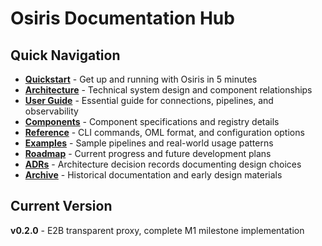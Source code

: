 # Osiris Documentation Hub

## Quick Navigation

- **[Quickstart](quickstart.md)** - Get up and running with Osiris in 5 minutes
- **[Architecture](architecture.md)** - Technical system design and component relationships
- **[User Guide](user-guide/user-guide.md)** - Essential guide for connections, pipelines, and observability
- **[Components](developer-guide/components.md)** - Component specifications and registry details
- **[Reference](reference/)** - CLI commands, OML format, and configuration options
- **[Examples](examples/)** - Sample pipelines and real-world usage patterns
- **[Roadmap](milestones/)** - Current progress and future development plans
- **[ADRs](adr/)** - Architecture decision records documenting design choices
- **[Archive](archive/)** - Historical documentation and early design materials

## Current Version

**v0.2.0** - E2B transparent proxy, complete M1 milestone implementation
